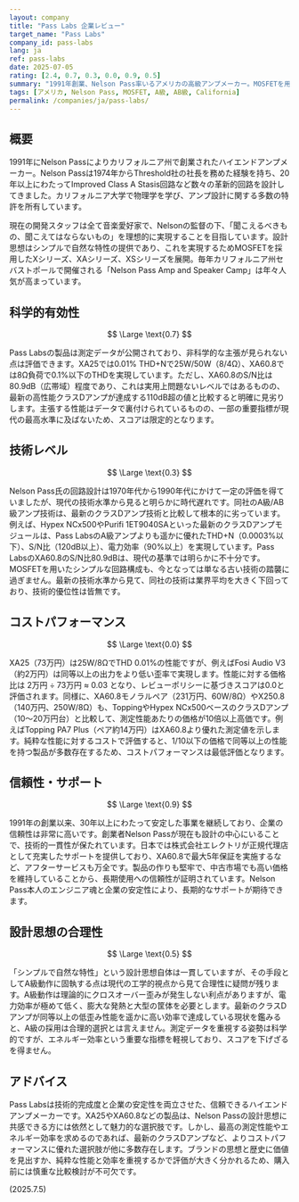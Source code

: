 ```yaml
---
layout: company
title: "Pass Labs 企業レビュー"
target_name: "Pass Labs"
company_id: pass-labs
lang: ja
ref: pass-labs
date: 2025-07-05
rating: [2.4, 0.7, 0.3, 0.0, 0.9, 0.5]
summary: "1991年創業、Nelson Pass率いるアメリカの高級アンプメーカー。MOSFETを用いたA級/AB級設計にこだわり、シンプルで自然な音質を追求。測定データは良好ですが、その設計は大きな電力消費と発熱を伴うため、現代の基準では合理性に欠ける側面も指摘されます。また、最新の高性能D級アンプと比較してコストパフォーマンスは極めて低いです。企業の信頼性は高いものの、技術的には時代遅れの側面が強く、現代の工学的視点では評価が困難です。"
tags: [アメリカ, Nelson Pass, MOSFET, A級, AB級, California]
permalink: /companies/ja/pass-labs/
---
```


## 概要

1991年にNelson Passによりカリフォルニア州で創業されたハイエンドアンプメーカー。Nelson Passは1974年からThreshold社の社長を務めた経験を持ち、20年以上にわたってImproved Class A Stasis回路など数々の革新的回路を設計してきました。カリフォルニア大学で物理学を学び、アンプ設計に関する多数の特許を所有しています。

現在の開発スタッフは全て音楽愛好家で、Nelsonの監督の下、「聞こえるべきもの、聞こえてはならないもの」を理想的に実現することを目指しています。設計思想はシンプルで自然な特性の提供であり、これを実現するためMOSFETを採用したXシリーズ、XAシリーズ、XSシリーズを展開。毎年カリフォルニア州セバストポールで開催される「Nelson Pass Amp and Speaker Camp」は年々人気が高まっています。

## 科学的有効性

$$ \Large \text{0.7} $$

Pass Labsの製品は測定データが公開されており、非科学的な主張が見られない点は評価できます。XA25では0.01% THD+Nで25W/50W（8/4Ω）、XA60.8では8Ω負荷で0.1%以下のTHDを実現しています。ただし、XA60.8のS/N比は80.9dB（広帯域）程度であり、これは実用上問題ないレベルではあるものの、最新の高性能クラスDアンプが達成する110dB超の値と比較すると明確に見劣りします。主張する性能はデータで裏付けられているものの、一部の重要指標が現代の最高水準に及ばないため、スコアは限定的となります。

## 技術レベル

$$ \Large \text{0.3} $$

Nelson Pass氏の回路設計は1970年代から1990年代にかけて一定の評価を得ていましたが、現代の技術水準から見ると明らかに時代遅れです。同社のA級/AB級アンプ技術は、最新のクラスDアンプ技術と比較して根本的に劣っています。例えば、Hypex NCx500やPurifi 1ET9040SAといった最新のクラスDアンプモジュールは、Pass LabsのA級アンプよりも遥かに優れたTHD+N（0.0003%以下）、S/N比（120dB以上）、電力効率（90%以上）を実現しています。Pass LabsのXA60.8のS/N比80.9dBは、現代の基準では明らかに不十分です。MOSFETを用いたシンプルな回路構成も、今となっては単なる古い技術の踏襲に過ぎません。最新の技術水準から見て、同社の技術は業界平均を大きく下回っており、技術的優位性は皆無です。

## コストパフォーマンス

$$ \Large \text{0.0} $$

XA25（73万円）は25W/8ΩでTHD 0.01%の性能ですが、例えばFosi Audio V3（約2万円）は同等以上の出力をより低い歪率で実現します。性能に対する価格比は 2万円 ÷ 73万円 ≈ 0.03 となり、レビューポリシーに基づきスコアは0.0と評価されます。同様に、XA60.8モノラルペア（231万円、60W/8Ω）やX250.8（140万円、250W/8Ω）も、ToppingやHypex NCx500ベースのクラスDアンプ（10～20万円台）と比較して、測定性能あたりの価格が10倍以上高価です。例えばTopping PA7 Plus（ペア約14万円）はXA60.8より優れた測定値を示します。純粋な性能に対するコストで評価すると、1/10以下の価格で同等以上の性能を持つ製品が多数存在するため、コストパフォーマンスは最低評価となります。

## 信頼性・サポート

$$ \Large \text{0.9} $$

1991年の創業以来、30年以上にわたって安定した事業を継続しており、企業の信頼性は非常に高いです。創業者Nelson Passが現在も設計の中心にいることで、技術的一貫性が保たれています。日本では株式会社エレクトリが正規代理店として充実したサポートを提供しており、XA60.8で最大5年保証を実施するなど、アフターサービスも万全です。製品の作りも堅牢で、中古市場でも高い価格を維持していることから、長期使用への信頼性が証明されています。Nelson Pass本人のエンジニア魂と企業の安定性により、長期的なサポートが期待できます。

## 設計思想の合理性

$$ \Large \text{0.5} $$

「シンプルで自然な特性」という設計思想自体は一貫していますが、その手段としてA級動作に固執する点は現代の工学的視点から見て合理性に疑問が残ります。A級動作は理論的にクロスオーバー歪みが発生しない利点がありますが、電力効率が極めて低く、膨大な発熱と大型の筐体を必要とします。最新のクラスDアンプが同等以上の低歪み性能を遥かに高い効率で達成している現状を鑑みると、A級の採用は合理的選択とは言えません。測定データを重視する姿勢は科学的ですが、エネルギー効率という重要な指標を軽視しており、スコアを下げざるを得ません。

## アドバイス

Pass Labsは技術的完成度と企業の安定性を両立させた、信頼できるハイエンドアンプメーカーです。XA25やXA60.8などの製品は、Nelson Passの設計思想に共感できる方には依然として魅力的な選択肢です。しかし、最高の測定性能やエネルギー効率を求めるのであれば、最新のクラスDアンプなど、よりコストパフォーマンスに優れた選択肢が他に多数存在します。ブランドの思想と歴史に価値を見出すか、純粋な性能と効率を重視するかで評価が大きく分かれるため、購入前には慎重な比較検討が不可欠です。

(2025.7.5)
